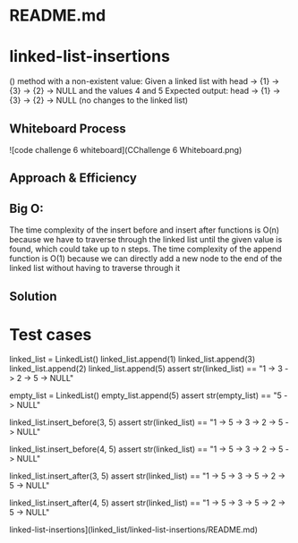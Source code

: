 # README.md

# linked-list-insertions

() method with a non-existent value:
Given a linked list with head -> {1} -> {3} -> {2} -> NULL and the values 4 and 5
Expected output: head -> {1} -> {3} -> {2} -> NULL (no changes to the linked list)

## Whiteboard Process

![code challenge 6 whiteboard](CChallenge 6 Whiteboard.png)

## Approach & Efficiency

## Big O:

The time complexity of the insert before and insert after functions is O(n) because we have to traverse through the linked list until the given value is found, which could take up to n steps. The time complexity of the append function is O(1) because we can directly add a new node to the end of the linked list without having to traverse through it

## Solution

# Test cases
linked_list = LinkedList()
linked_list.append(1)
linked_list.append(3)
linked_list.append(2)
linked_list.append(5)
assert str(linked_list) == "1 -> 3 -> 2 -> 5 -> NULL"

empty_list = LinkedList()
empty_list.append(5)
assert str(empty_list) == "5 -> NULL"

linked_list.insert_before(3, 5)
assert str(linked_list) == "1 -> 5 -> 3 -> 2 -> 5 -> NULL"

linked_list.insert_before(4, 5)
assert str(linked_list) == "1 -> 5 -> 3 -> 2 -> 5 -> NULL"

linked_list.insert_after(3, 5)
assert str(linked_list) == "1 -> 5 -> 3 -> 5 -> 2 -> 5 -> NULL"

linked_list.insert_after(4, 5)
assert str(linked_list) == "1 -> 5 -> 3 -> 5 -> 2 -> 5 -> NULL"

linked-list-insertions](linked_list/linked-list-insertions/README.md)
